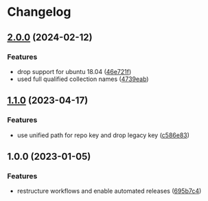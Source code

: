 # Changelog

## [2.0.0](https://github.com/rolehippie/journalbeat/compare/v1.1.0...v2.0.0) (2024-02-12)


### Features

* drop support for ubuntu 18.04 ([46e721f](https://github.com/rolehippie/journalbeat/commit/46e721f95fcdf4482f045e6b04e1bdc763d7bf24))
* used full qualified collection names ([4739eab](https://github.com/rolehippie/journalbeat/commit/4739eab11b6079da48d24ba93ea227dae80d942e))

## [1.1.0](https://github.com/rolehippie/journalbeat/compare/v1.0.0...v1.1.0) (2023-04-17)


### Features

* use unified path for repo key and drop legacy key ([c586e83](https://github.com/rolehippie/journalbeat/commit/c586e8301890e34ff0fbb348e82e02fd7b1a7c10))

## 1.0.0 (2023-01-05)


### Features

* restructure workflows and enable automated releases ([695b7c4](https://github.com/rolehippie/journalbeat/commit/695b7c4a91c2e036e6d0b027527ca9ab01f27733))
